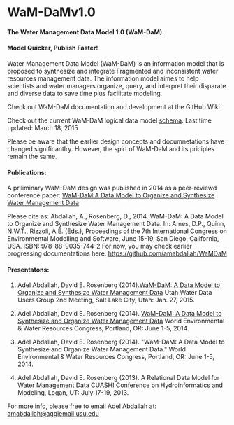 WaM-DaMv1.0
===========

#### The Water Management Data Model 1.0 (WaM-DaM). 

#### Model Quicker, Publish Faster! 

Water Management Data Model (WaM-DaM) is an information model that is proposed to synthesize and integrate Fragmented and inconsistent water resources management data. The information model aimes to help scientists and water managers organize, query, and interpret their disparate and diverse data to save time plus facilitate modeling.

Check out WaM-DaM documentation and development at the GitHub Wiki

Check out the current WaM-DaM logical data model [schema](http://amabdallah.github.io/WaM-DaM1.0/
). Last time updated: March 18, 2015 

Please be aware that the earlier design concepts and documnetations have changed significantlry. However, the spirt of WaM-DaM and its priciples remain the same.


#### Publications:
A priliminary WaM-DaM design was published in 2014 as a peer-reviewd conference paper:
[WaM-DaM:A Data Model to Organize and Synthesize Water Management Data](http://www.iemss.org/sites/iemss2014/papers/iemss2014_submission_406.pdf)

Please cite as:
Abdallah, A., Rosenberg, D., 2014. WaM-DaM: A Data Model to Organize and Synthesize Water Management Data. In: Ames, D.P., Quinn, N.W.T., Rizzoli, A.E. (Eds.), Proceedings of the 7th International Congress on Environmental Modelling and Software, June 15-19, San Diego, California, USA. ISBN: 978-88-9035-744-2
For now, you may check earlier progressing documentations here:
https://github.com/amabdallah/WaMDaM

#### Presentatons:
1. Adel Abdallah, David E. Rosenberg (2014).[WaM-DaM: A Data Model to Organize and Synthesize Water Management Data](http://www.engr.usu.edu/cee/faculty/derosenberg/documents/WaM-DaM_UWUG.pptx)  Utah Water Data Users Group 2nd Meeting, Salt Lake City, Utah: Jan. 27, 2015.

2. Adel Abdallah, David E. Rosenberg (2014). [WaM-DaM: A Data Model to Synthesize and Organize Water Management Data](http://www.engr.usu.edu/cee/faculty/derosenberg/documents/AbdallahRosenberg-WaMDaM-EWRI-June2014.pptx) World Environmental & Water Resources Congress, Portland, OR: June 1-5, 2014.

3. Adel Abdallah, David E. Rosenberg (2014). "WaM-DaM: A Data Model to Synthesize and Organize Water Management Data." World Environmental & Water Resources Congress, Portland, OR: June 1-5, 2014.

4. Adel Abdallah, David E. Rosenberg (2013). A Relational Data Model for Water Management Data CUASHI Conference on Hydroinformatics and Modeling, Logan, UT: July 17-19, 2013.


For more info, please free to email Adel Abdallah at:
amabdallah@aggiemail.usu.edu

